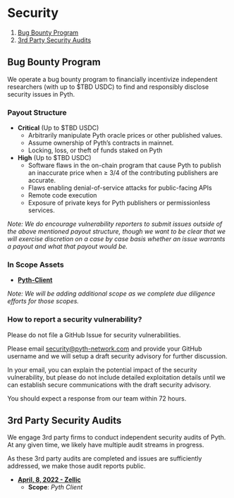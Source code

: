 # Security

1. [Bug Bounty Program](#bounty)
2. [3rd Party Security Audits](#audits)

<a name="bounty"></a>
## Bug Bounty Program

We operate a bug bounty program to financially incentivize independent researchers (with up to $TBD USDC) to find and responsibly disclose security issues in Pyth.
### Payout Structure

- **Critical** (Up to $TBD USDC)
    - Arbitrarily manipulate Pyth oracle prices or other published values.
    - Assume ownership of Pyth’s contracts in mainnet.
    - Locking, loss, or theft of funds staked on Pyth
- **High** (Up to $TBD USDC)
    - Software flaws in the on-chain program that cause Pyth to publish an inaccurate price when ≥ 3/4 of the contributing publishers are accurate.
    - Flaws enabling denial-of-service attacks for public-facing APIs
    - Remote code execution
    - Exposure of private keys for Pyth publishers or permissionless services.

_Note: We do encourage vulnerability reporters to submit issues outside of the above mentioned payout structure, though we want to be clear that we will exercise discretion on a case by case basis whether an issue warrants a payout and what that payout would be._

### In Scope Assets
- **[Pyth-Client](https://github.com/pyth-network/pyth-client)**

_Note: We will be adding additional scope as we complete due diligence efforts for those scopes._
### How to report a security vulnerability?

Please do not file a GitHub Issue for security vulnerabilities.

Please email security@pyth-network.com and provide your GitHub username and we will setup a draft security advisory for further discussion.

In your email, you can explain the potential impact of the security vulnerability, but please do not include detailed exploitation details until we can establish secure communications with the draft security advisory.

You should expect a response from our team within 72 hours.

<a name="audits"></a>
## 3rd Party Security Audits

We engage 3rd party firms to conduct independent security audits of Pyth.  At any given time, we likely have multiple audit streams in progress.

As these 3rd party audits are completed and issues are sufficiently addressed, we make those audit reports public.

- **[April, 8, 2022 - Zellic](https://github.com/pyth-network/audit-reports/blob/main/2022_04_08/pyth_oracle_client_zellic.pdf)**
    - **Scope**: *Pyth Client*